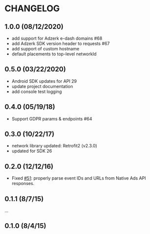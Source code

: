 # CHANGELOG

## 1.0.0 (08/12/2020)

* add support for Adzerk e-dash domains #68
* add Adzerk SDK version header to requests #67
* add support of custom hostname
* default placements to top-level networkId

## 0.5.0 (03/22/2020)

* Android SDK updates for API 29
* update project documentation
* add console test logging

## 0.4.0 (05/19/18)

* Support GDPR params & endpoints #64

## 0.3.0 (10/22/17)

* network library updated: Retrofit2 (v2.3.0)
* updated for SDK 26

## 0.2.0 (12/12/16)

* Fixed [#51](https://github.com/adzerk/adzerk-android-sdk/issues/51): properly parse event IDs and URLs from Native Ads API responses.

## 0.1.1 (8/7/15)

...

## 0.1.0 (8/4/15)
